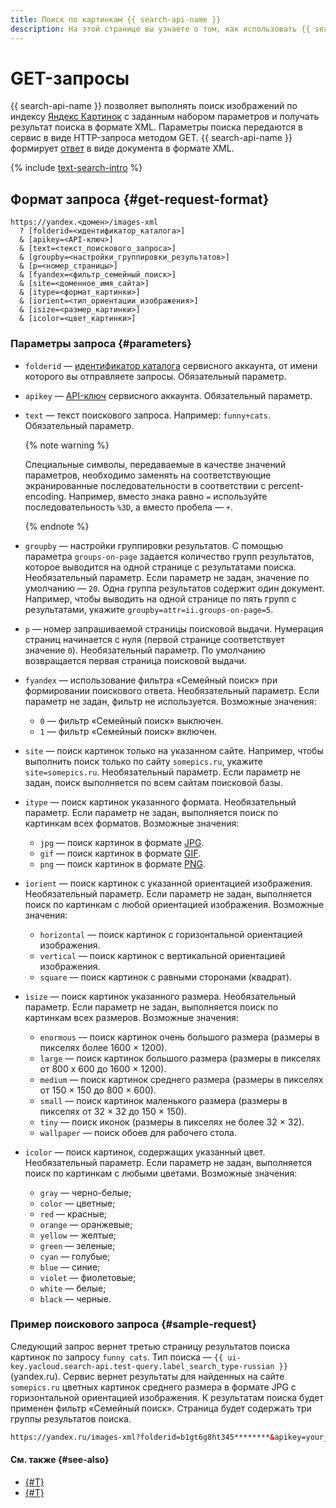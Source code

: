 ```yaml
---
title: Поиск по картинкам {{ search-api-name }}
description: На этой странице вы узнаете о том, как использовать {{ search-api-name }} для отправки поисковых запросов по картинкам и получения поисковой выдачи в формате XML.
---
```


# GET-запросы

{{ search-api-name }} позволяет выполнять поиск изображений по индексу [Яндекс Картинок](https://yandex.ru/images) с заданным набором параметров и получать результат поиска в формате XML. Параметры поиска передаются в сервис в виде HTTP-запроса методом GET. {{ search-api-name }} формирует [ответ](./pic-response.md) в виде документа в формате XML.

{% include [text-search-intro](../../_includes/search-api/text-search-intro.md) %}

## Формат запроса {#get-request-format}

```httpget
https://yandex.<домен>/images-xml
  ? [folderid=<идентификатор_каталога>]
  & [apikey=<API-ключ>]
  & [text=<текст_поискового_запроса>]
  & [groupby=<настройки_группировки_результатов>]
  & [p=<номер_страницы>]
  & [fyandex=<фильтр_семейный_поиск>]
  & [site=<доменное_имя_сайта>]
  & [itype=<формат_картинки>]
  & [iorient=<тип_ориентации_изображения>]
  & [isize=<размер_картинки>]
  & [icolor=<цвет_картинки>]
```

### Параметры запроса {#parameters}

* `folderid` — [идентификатор каталога](../../resource-manager/operations/folder/get-id.md) сервисного аккаунта, от имени которого вы отправляете запросы. Обязательный параметр.
* `apikey` — [API-ключ](../../iam/concepts/authorization/api-key.md) сервисного аккаунта. Обязательный параметр.
* `text` — текст поискового запроса. Например: `funny+cats`. Обязательный параметр.

    {% note warning %}

    Специальные символы, передаваемые в качестве значений параметров, необходимо заменять на соответствующие экранированные последовательности в соответствии с percent-encoding. Например, вместо знака равно `=` используйте последовательность `%3D`, а вместо пробела — `+`.

    {% endnote %}

* `groupby` — настройки группировки результатов. С помощью параметра `groups-on-page` задается количество групп результатов, которое выводится на одной странице с результатами поиска. Необязательный параметр. Если параметр не задан, значение по умолчанию — `20`. Одна группа результатов содержит один документ.
    Например, чтобы выводить на одной странице по пять групп с результатами, укажите `groupby=attr=ii.groups-on-page=5`.

* `p` — номер запрашиваемой страницы поисковой выдачи. Нумерация страниц начинается с нуля (первой странице соответствует значение `0`). Необязательный параметр. По умолчанию возвращается первая страница поисковой выдачи.
* `fyandex` — использование фильтра «Семейный поиск» при формировании поискового ответа. Необязательный параметр. Если параметр не задан, фильтр не используется. Возможные значения:
    * `0` — фильтр «Семейный поиск» выключен.
    * `1` — фильтр «Семейный поиск» включен.
* `site` — поиск картинок только на указанном сайте. Например, чтобы выполнить поиск только по сайту `somepics.ru`, укажите `site=somepics.ru`. Необязательный параметр. Если параметр не задан, поиск выполняется по всем сайтам поисковой базы. 
* `itype` — поиск картинок указанного формата. Необязательный параметр. Если параметр не задан, выполняется поиск по картинкам всех форматов. Возможные значения:
    * `jpg` — поиск картинок в формате [JPG](https://ru.wikipedia.org/wiki/JPEG).
    * `gif` — поиск картинок в формате [GIF](https://ru.wikipedia.org/wiki/GIF).
    * `png` — поиск картинок в формате [PNG](https://ru.wikipedia.org/wiki/PNG).

* `iorient` — поиск картинок с указанной ориентацией изображения. Необязательный параметр. Если параметр не задан, выполняется поиск по картинкам с любой ориентацией изображения. Возможные значения:
    * `horizontal` — поиск картинок с горизонтальной ориентацией изображения.
    * `vertical` — поиск картинок с вертикальной ориентацией изображения.
    * `square` — поиск картинок с равными сторонами (квадрат).

* `isize` — поиск картинок указанного размера. Необязательный параметр. Если параметр не задан, выполняется поиск по картинкам всех размеров. Возможные значения:
    * `enormous` — поиск картинок очень большого размера (размеры в пикселях более 1600 × 1200).
    * `large` — поиск картинок большого размера (размеры в пикселях от 800 х 600 до 1600 × 1200).
    * `medium` — поиск картинок среднего размера (размеры в пикселях от 150 × 150 до 800 × 600).
    * `small` — поиск картинок маленького размера (размеры в пикселях от 32 × 32 до 150 × 150).
    * `tiny` — поиск иконок (размеры в пикселях не более 32 × 32).
    * `wallpaper` — поиск обоев для рабочего стола.

* `icolor` — поиск картинок, содержащих указанный цвет. Необязательный параметр. Если параметр не задан, выполняется поиск по картинкам с любыми цветами. Возможные значения:
    * `gray` — черно-белые;
    * `color` — цветные;
    * `red` — красные;
    * `orange` — оранжевые;
    * `yellow` — желтые;
    * `green` — зеленые;
    * `cyan` — голубые;
    * `blue` — синие;
    * `violet` — фиолетовые;
    * `white` — белые;
    * `black` — черные.

### Пример поискового запроса {#sample-request}

Следующий запрос вернет третью страницу результатов поиска картинок по запросу `funny cats`. Тип поиска — `{{ ui-key.yacloud.search-api.test-query.label_search_type-russian }}` (yandex.ru). Сервис вернет результаты для найденных на сайте `somepics.ru` цветных картинок среднего размера в формате JPG с горизонтальной ориентацией изображения. К результатам поиска будет применен фильтр «Семейный поиск». Страница будет содержать три группы результатов поиска.

```html
https://yandex.ru/images-xml?folderid=b1gt6g8ht345********&apikey=your_service_account_API_key********&text=funny+cats&groupby=attr=ii.groups-on-page=3&p=2&fyandex=1&site=somepics.ru&itype=jpg&iorient=horizontal&isize=medium&icolor=color
```

#### См. также {#see-also}

* [{#T}](./pic-response.md)
* [{#T}](../operations/searching.md)
